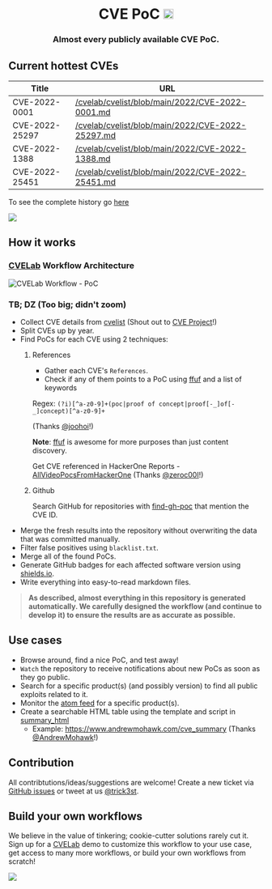 <h1 align="center">CVE PoC <a href="https://twitter.com/intent/tweet?text=CVE%20PoC%20-%20Find%20almost%20every%20publicly%20available%20CVE%20Proof-of-Concept%2E%0Aby%20%40trick3st%0Ahttps%3A%2F%2Fgithub%2Ecom%2Fcvelab%2Fcve%0A&hashtags=cve,poc,vulnerability,vulnerabilities,exploit,infosec,cybersecurity"><img src="https://img.shields.io/badge/Tweet--lightgrey?logo=twitter&style=social" alt="Tweet" height="20"/></a></h1>
<h3 align="center">Almost every publicly available CVE PoC.</h3>

## Current hottest CVEs

| Title      | URL |  
| ----------- | ----------- |  
| CVE-2022-0001      | [/cvelab/cvelist/blob/main/2022/CVE-2022-0001.md](https://github.com/cvelab/cvelist/blob/main/2022/CVE-2022-0001.md) |  
| CVE-2022-25297      | [/cvelab/cvelist/blob/main/2022/CVE-2022-25297.md](https://github.com/cvelab/cvelist/blob/main/2022/CVE-2022-25297.md) |  
| CVE-2022-1388      | [/cvelab/cvelist/blob/main/2022/CVE-2022-1388.md](https://github.com/cvelab/cvelist/blob/main/2022/CVE-2022-1388.md) |  
| CVE-2022-25451      | [/cvelab/cvelist/blob/main/2022/CVE-2022-25451.md](https://github.com/cvelab/cvelist/blob/main/2022/CVE-2022-25451.md) |  

To see the complete history go [here](hot_cves.csv)

[<img src="./banner.png" />](https://cvelab-access.paperform.co/)

## How it works

### [CVELab](https://cvelab.com) Workflow Architecture

![CVELab Workflow - PoC](workflow.png "CVELab Workflow - PoC")

### TB; DZ (Too big; didn't zoom)

- Collect CVE details from [cvelist](https://github.com/CVEProject/cvelist) (Shout out to [CVE Project](https://github.com/CVEProject)!)
- Split CVEs up by year.
- Find PoCs for each CVE using 2 techniques:
    1. References
        - Gather each CVE's `References`.
        - Check if any of them points to a PoC using [ffuf](https://github.com/ffuf/ffuf) and a list of keywords

         Regex:
         ```(?i)[^a-z0-9]+(poc|proof of concept|proof[-_]of[-_]concept)[^a-z0-9]+```

         (Thanks [@joohoi](https://github.com/joohoi)!)

         **Note**: [ffuf](https://github.com/ffuf/ffuf) is awesome for more purposes than just content discovery.

         Get CVE referenced in HackerOne Reports - [AllVideoPocsFromHackerOne](https://github.com/zeroc00I/AllVideoPocsFromHackerOne) (Thanks [@zeroc00I](https://github.com/zeroc00I)!)

    2. Github

        Search GitHub for repositories with [find-gh-poc](https://github.com/cvelab/find-gh-poc) that mention the CVE ID.
- Merge the fresh results into the repository without overwriting the data that was committed manually.
- Filter false positives using `blacklist.txt`.
- Merge all of the found PoCs.
- Generate GitHub badges for each affected software version using [shields.io](https://shields.io).
- Write everything into easy-to-read markdown files.

> **As described, almost everything in this repository is generated automatically. We carefully designed the workflow (and continue to develop it) to ensure the results are as accurate as possible.**

## Use cases

- Browse around, find a nice PoC, and test away!
- `Watch` the repository to receive notifications about new PoCs as soon as they go public.
- Search for a specific product(s) (and possibly version) to find all public exploits related to it.
- Monitor the [atom feed](https://github.com/cvelab/cvelist/commits/main.atom) for a specific product(s).
- Create a searchable HTML table using the template and script in [summary_html](summary_html)
  - Example: <https://www.andrewmohawk.com/cve_summary> (Thanks [@AndrewMohawk](https://github.com/AndrewMohawk)!)

## Contribution

All contribtutions/ideas/suggestions are welcome! Create a new ticket via [GitHub issues](https://github.com/cvelab/cvelist/issues) or tweet at us [@trick3st](https://twitter.com/trick3st).

## Build your own workflows

We believe in the value of tinkering; cookie-cutter solutions rarely cut it. Sign up for a [CVELab](https://cvelab.com) demo to customize this workflow to your use case, get access to many more workflows, or build your own workflows from scratch!

[<img src="./banner.png" />](https://cvelab-access.paperform.co/)
